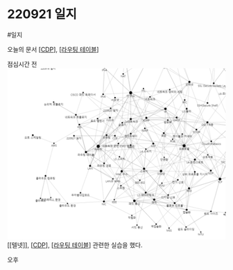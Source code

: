 # 220921 일지

#일지

오늘의 문서 
[[CDP]], [[라우팅 테이블]]

점심시간 전 
![](../attachments/2022-09-21-12-21-45.png)
[[텔넷]], [[CDP]], [[라우팅 테이블]] 관련한 실습을 했다. 

오후



[//begin]: # "Autogenerated link references for markdown compatibility"
[CDP]: ../docs/CDP.md "CDP"
[라우팅 테이블]: <../docs/라우팅 테이블.md> "라우팅 테이블"
[//end]: # "Autogenerated link references"